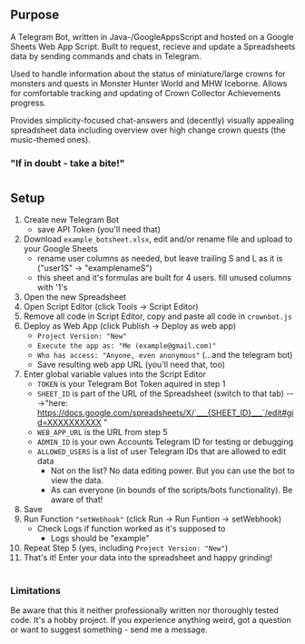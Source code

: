 
## Purpose
A Telegram Bot, written in Java-/GoogleAppsScript and hosted on a Google Sheets Web App Script. Built to request, recieve and update a Spreadsheets data by sending commands and chats in Telegram. 

Used to handle information about the status of miniature/large crowns for monsters and quests in Monster Hunter World and MHW Iceborne. Allows for comfortable tracking and updating of Crown Collector Achievements progress.

Provides simplicity-focused chat-answers and (decently) visually appealing spreadsheet data including overview over high change crown quests (the music-themed ones).

### "If in doubt - take a bite!"

#

## Setup

1. Create new Telegram Bot
	- save API Token (you'll need that)
 2. Download `example_botsheet.xlsx`, edit and/or rename file and upload to your Google Sheets
	- rename user columns as needed, but leave trailing S and L as it is ("user1S" -> "examplenameS")
	- this sheet and it's formulas are built for 4 users. fill unused columns with '1's
3. Open the new Spreadsheet
3. Open Script Editor (click Tools -> Script Editor)
4. Remove all code in Script Editor, copy and paste all code in `crownbot.js`
5. Deploy as Web App (click Publish -> Deploy as web app) 
	- `Project Version: "New"`
	- `Execute the app as: "Me (example@gmail.com)"`
	- `Who has access: "Anyone, even anonymous"` (...and the telegram bot)
	- Save resulting web app URL (you'll need that, too)
6. Enter global variable values into the Script Editor
	- `TOKEN` is your Telegram Bot Token aquired in step 1
	- `SHEET_ID` is part of the URL of the Spreadsheet (switch to that tab) 
--->"here: https://docs.google.com/spreadsheets/X/`___{SHEET_ID}___`/edit#gid=XXXXXXXXXX "
	- `WEB_APP_URL` is the URL from step 5
	- `ADMIN_ID` is your own Accounts Telegram ID for testing or debugging
	- `ALLOWED_USERS` is a list of user Telegram IDs that are allowed to edit data
        - Not on the list? No data editing power. But you can use the bot to view the data. 
        - As can everyone (in bounds of the scripts/bots functionality). Be aware of that!
7. Save 
8. Run Function `"setWebhook"` (click Run -> Run Funtion -> setWebhook)
	- Check Logs if function worked as it's supposed to
        -   Logs should be "example"
9. Repeat Step 5 (yes, including `Project Version: "New"`)
10. That's it! Enter your data into the spreadsheet and happy grinding!

#
### Limitations
Be aware that this it neither professionally written nor thoroughly tested code. It's a hobby project. If you experience anything weird, got a question or want to suggest something - send me a message. 